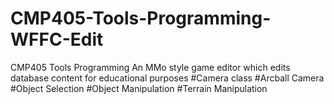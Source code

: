 # CMP405-Tools-Programming-WFFC-Edit
CMP405 Tools Programming 
An MMo style game editor which edits database content for educational purposes
#Camera class
#Arcball Camera
#Object Selection
#Object Manipulation
#Terrain Manipulation 
